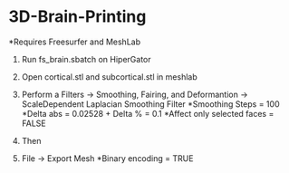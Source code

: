 # 3D-Brain-Printing

*Requires Freesurfer and MeshLab

1. Run fs_brain.sbatch on HiperGator

2. Open cortical.stl and subcortical.stl in meshlab

3. Perform a Filters -> Smoothing, Fairing, and Deformantion -> ScaleDependent Laplacian Smoothing Filter
  *Smoothing Steps = 100
  *Delta abs = 0.02528 + Delta % = 0.1
  *Affect only selected faces = FALSE

4. Then

5. File -> Export Mesh
  *Binary encoding = TRUE
